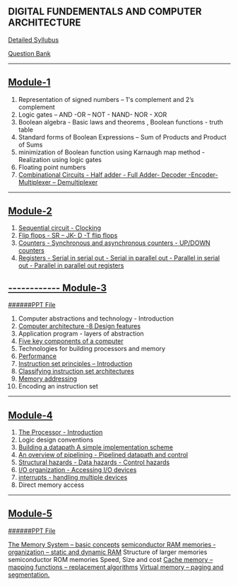 DIGITAL FUNDEMENTALS AND COMPUTER ARCHITECTURE
-------------------------
[Detailed Syllubus](https://docs.google.com/viewer?url=https://cetmca26.github.io/Study-Materials/Semester%201/Digital%20Fundamentals%20and%20Computer%20Architecture/Syllubus.pdf)

[Question Bank](https://docs.google.com/viewer?url=https://cetmca26.github.io/Study-Materials/Semester%201/Digital%20Fundamentals%20and%20Computer%20Architecture/Question%20Bank.pdf)

------------
[Module-1](https://docs.google.com/viewer?url=https://cetmca26.github.io/Study-Materials/Digital%20Fundamentals%20and%20Computer%20Architecture/Module%201/MODULE%201.pdf)
------------
1. Representation of signed numbers – 1's complement and 2’s complement 
2. Logic gates – AND -OR – NOT - NAND- NOR - XOR 
3. Boolean algebra - Basic laws and theorems , Boolean functions - truth table
4. Standard forms of Boolean Expressions – Sum of Products and Product of Sums 
5. minimization of Boolean function using Karnaugh map method - Realization using logic gates
6. Floating point numbers 
7. [Combinational Circuits - Half adder - Full Adder- Decoder -Encoder- Multiplexer – Demultiplexer](https://docs.google.com/viewer?url=https://cetmca26.github.io/Study-Materials/Semester%201/Digital%20Fundamentals%20and%20Computer%20Architecture/Module%201/Combinational%20Circuits.pdf)

------------
[Module-2](https://docs.google.com/viewer?url=https://cetmca26.github.io/Study-Materials/Digital%20Fundamentals%20and%20Computer%20Architecture/Module%202/Module%202.pdf)
------------
1. [Sequential circuit - Clocking](https://cetmca26.github.io/Study-Materials/Semester%201/Digital%20Fundamentals%20and%20Computer%20Architecture/Module%202/Latches.pdf)
2. [Flip flops - SR – JK- D -T flip flops](https://cetmca26.github.io/Study-Materials/Semester%201/Digital%20Fundamentals%20and%20Computer%20Architecture/Module%202/Flip%20Flops.pdf)
3. [Counters - Synchronous and asynchronous counters - UP/DOWN counters](https://cetmca26.github.io/Study-Materials/Semester%201/Digital%20Fundamentals%20and%20Computer%20Architecture/Module%202/Counters.pdf)  
4. [Registers - Serial in serial out - Serial in parallel out - Parallel in serial out - Parallel in parallel out registers](https://cetmca26.github.io/Study-Materials/Semester%201/Digital%20Fundamentals%20and%20Computer%20Architecture/Module%202/Shift%20registers.pdf)

[------------
Module-3](https://docs.google.com/viewer?url=https://cetmca26.github.io/Study-Materials/Digital%20Fundamentals%20and%20Computer%20Architecture/Module%203/Module%203.pdf)
------------
[######PPT File](https://docs.google.com/viewer?url=https://cetmca26.github.io/Study-Materials/Digital%20Fundamentals%20and%20Computer%20Architecture/Module%203/PPT%203.pdf)

1. Computer abstractions and technology - Introduction
2. [Computer architecture -8 Design features](https://cetmca26.github.io/Study-Materials/Semester%201/Digital%20Fundamentals%20and%20Computer%20Architecture/Module%203/8%20great%20ideas.pdf) 
3. Application program - layers of abstraction
4. [Five key components of a computer](https://cetmca26.github.io/Study-Materials/Semester%201/Digital%20Fundamentals%20and%20Computer%20Architecture/Module%203/Classic%20Components%20of%20a%20Computer.pdf)
5. Technologies for building processors and memory
6. [Performance](https://cetmca26.github.io/Study-Materials/Semester%201/Digital%20Fundamentals%20and%20Computer%20Architecture/Module%203/Performance%20Of%20A%20Computer.pdf)
7. [Instruction set principles – Introduction](https://cetmca26.github.io/Study-Materials/Semester%201/Digital%20Fundamentals%20and%20Computer%20Architecture/Module%203/Instruction%20Set%201.pdf) 
8. [Classifying instruction set architectures](https://cetmca26.github.io/Study-Materials/Semester%201/Digital%20Fundamentals%20and%20Computer%20Architecture/Module%203/instruction%20set%20classification.pdf)
9. [Memory addressing](https://cetmca26.github.io/Study-Materials/Semester%201/Digital%20Fundamentals%20and%20Computer%20Architecture/Module%203/Addressing%20modes.pdf)
10. Encoding an instruction set

------------
[Module-4](https://docs.google.com/viewer?url=https://cetmca26.github.io/Study-Materials/Digital%20Fundamentals%20and%20Computer%20Architecture/Module%204/Module%204.pdf)
------------
1. [The Processor - Introduction](https://cetmca26.github.io/Study-Materials/Semester%201/Digital%20Fundamentals%20and%20Computer%20Architecture/Module%204/PROCESSOR.pdf)
2. Logic design conventions 
3. [Building a datapath A simple implementation scheme](https://cetmca26.github.io/Study-Materials/Semester%201/Digital%20Fundamentals%20and%20Computer%20Architecture/Module%204/Building%20the%20Datapath.pdf)
4. [An overview of pipelining - Pipelined datapath and control](https://cetmca26.github.io/Study-Materials/Semester%201/Digital%20Fundamentals%20and%20Computer%20Architecture/Module%204/Pipelining.pdf)
5. [Structural hazards - Data hazards - Control hazards](https://cetmca26.github.io/Study-Materials/Semester%201/Digital%20Fundamentals%20and%20Computer%20Architecture/Module%204/Hazards.pdf)
6. [I/O organization - Accessing I/O devices](https://cetmca26.github.io/Study-Materials/Semester%201/Digital%20Fundamentals%20and%20Computer%20Architecture/Module%204/input%20Output%20org.pdf.pdf) 
7. [interrupts - handling multiple devices](https://cetmca26.github.io/Study-Materials/Semester%201/Digital%20Fundamentals%20and%20Computer%20Architecture/Module%204/Inturrepts.pdf)
8. Direct memory access

------------
[Module-5](https://docs.google.com/viewer?url=https://cetmca26.github.io/Study-Materials/Digital%20Fundamentals%20and%20Computer%20Architecture/Module%205/Module_5.pdf)
------------
[######PPT File](https://docs.google.com/viewer?url=https://cetmca26.github.io/Study-Materials/Digital%20Fundamentals%20and%20Computer%20Architecture/Module%205/ppt%205.pdf)

[The Memory System – basic concepts](https://cetmca26.github.io/Study-Materials/Semester%201/Digital%20Fundamentals%20and%20Computer%20Architecture/Module%205/Basic%20Concepts.pdf)
[semiconductor RAM memories - organization – static and dynamic RAM](https://cetmca26.github.io/Study-Materials/Semester%201/Digital%20Fundamentals%20and%20Computer%20Architecture/Module%205/Semiconductor.pdf)
Structure of larger memories
semiconductor ROM memories
Speed, Size and cost 
[Cache memory – mapping functions – replacement algorithms](https://cetmca26.github.io/Study-Materials/Semester%201/Digital%20Fundamentals%20and%20Computer%20Architecture/Module%205/Module%205_Cache%20Memory.pdf)
[Virtual memory – paging and segmentation.](https://cetmca26.github.io/Study-Materials/Semester%201/Digital%20Fundamentals%20and%20Computer%20Architecture/Module%205/VirtualMemory.pdf)